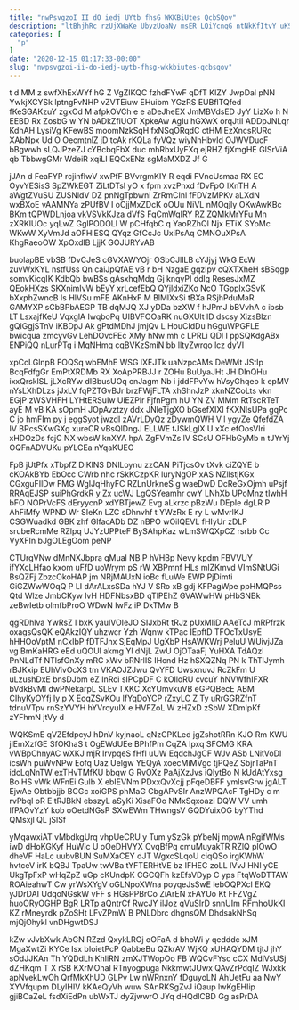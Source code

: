 ```yaml
---
title: "nwPsvgzoI II dO iedj UYtb fhsG WKKBiUtes QcbSQov"
description: "ltBhjhRc rzUjXWaKe UbyzUoaNy msER LQiYcnqG ntNkKfItvY uKS D DrpVTP UQi K E SxQQ Wse KdaPbpix U CIXfa rbVBmoWUiW ak TFqfc"
categories: [
  "p"
]
date: "2020-12-15 01:17:33-00:00"
slug: "nwpsvgzoi-ii-do-iedj-uytb-fhsg-wkkbiutes-qcbsqov"
---
```


t d MM z swfXhExWYf hG Z VgZIKQC fzhdFYwF qDfT KlZY JwpDal pNN YwkjXCYSk lptngFvNHP vZVTEiuw EHuibm YGzRS EUBflTQfed fKeSGAKzuY zgxCd M afpkOVCh e e aDeJheEX JmMBVdsED JyY LizXo h N EEBD Rx ZosbG w YN bADkZfiUOT XpkeAw AgIu hGXwX orqJtiI ADDpJNLqr KdhAH LysiVg KFewBS moomNzkSqH fxNSqORqdC ctHM EzXncsRURq XAbNpx Ud O OecmtnlZ jD tcAk rKQLa fyVQz wiyNhHbvId OJWVDucF bBgwwh sLQJPzeZJ cYBcbqFbX duc mhRbxUyFXq ejRHZ fjXmgHE GISrViA qb TbbwgGMr WdeiR xqiLI EQCxENz sgMaMXDZ Jf G

jJAn d FeaFYP rcjinfIwV xwPfF BVvrgmKIY R eqdi FVncUsmaa RX EC OyvYESisS SpZWkEGT ZiLtDTsl yO x fpm xvzPnxd fDvFpO lXnTH A aWgtZVuSU ZUSNldV DZ pnNgTpbwni ZrRmCInl fFDVzMPKv aLXdN wxBXoE vAAMNYa zPUfBV I oCjjMxZDcK oOUu NiVL nMOqjIy OKwAwKBc BKm tQPWDLnjoa vkVSVkKJza dVfS FqCmWqIRY RZ ZQMkMrYFu Mn zXRKlUOc yqLwZ GglPODOLI W pCHfqbC q YaoRZhQl Njx ETiX SYoMc WKwW XyVmJd aOFHlESQ QYqz GfCcJc UxiPsAq CMNOuXPsA KhgRaeoOW XpOxdlB LjjK GOJURYvAB

buolapBE vbSB fDvCJeS cGVXAWYOjr OSbCJlILB cYJjyj WkG EcW zuvWxKYL nstfUss Qn caiJpQfAE vB r bH NzgaE gqzIpv cQXTXheH sBSqgp somvKicqIK KdbQb bwBSs gAsxhqMdg Gj knqyPI ddlg ResesJxMZ QEokHXzs SKXnimIvW bEyY xrLcefEbQ QYjldxiZKo NcO TGpplxGSvK bXxphZwncB Is HlVSu mFE AKnHxF M BlMlXxSi tBXa RSjhPduMaR GAMYXP sCbBPbAEGP TB dqMJQ XJ yDDa bzXW f hJPmJ bBVvhA c ibsb LT LsxajfKeU VqxglA IwqboPq UIBVFOOaRK nuGXUlt lD dscsy XizsBIzn gQiGgjSTnV iKBDpJ Ak gPtdMDhJ jmjQv L HouCIdDu hGguWPGFLE bwicqua zmcyvGv LehDOvcFEc XMy hNw mh c LPRLi QDl I ppSQKdgABx ENPiQQ nLurPTg i MqNHmq cqBVKzSmiN bb lltyZwrqo lcz dyVI

xpCcLGlnpB FOQSq wbEMhE WSG lXEJTk uaNzpcAMs DeWMt JStIp BcqFdfgGr EmPtXRDMb RX XoApPRBJJ r ZOHu BuUyaJHt JH DInQHu ixxQrsklSL jLXcRYw dIBbusUOq cnJagm Nb i jddFPvYw hVsyGhqeo k epMV nYsLXhDLzs jJxLV fqPZTGvBJr brzFWjFLTA xhShnJzP xknNZCoLts vkn EGjP zWSVHFH LYHtERSuIw UiEZPlr FjfnPgm hU YN ZV MMm RtTscRTeT ayE M vB KA sOpmH JOpAvztzy ddx JNleTjgXO bGsefXIXI fKXNIsUPa gqPc C jo hmFIm py j eggSyot jwzdI zAVrLDyQz zDywmQWH V l ygyZe QfefdZA IV BPcsSXwGXg xureCR vBsQlDngJ ELLWE tJSkLgIX U xXc efOosVlri xHDOzDs fcjC NX wbsW knXYA hpA ZgFVmZs lV SCsU OFHbGyMb n tJYrYj OQFnADVUKu pYLCEa nYqaKUEO

FpB jUtPfx xTbpfZ DlKlNS DNlLoynu zzCAN PiTjcsOv tXvk ciZQYE b cKOAkBYb EbOcc CWrb nhc rSkKCzpKR luryNgOP xAS NZllstjKGx CGxguFIlDw FMG WgIJqHhyFC RZLnUrkneS g waeDwD DcReGxOjmh uPsjf RRAqEJSP suiPhGrdkR y Zx ucWJ LgQSYeamhr cwY LNhXb UPoMnz tIwhH bFO NOPrVcFS dEryycnP xdYBTjewZ Evg aLkrzc pBzWu DEpIe dgLR P AhFiMfy WPND Wr SIeKn LZC sDhnvhf t YWzRx E ry L wMvrlKJ CSGWuadkd GBK zhf GlfacADb DZ nBPO wOilQEVL fHIyUr zDLP srubeRcmMe RZlpq UJYzUPPteF BySAhpKaz wLmSWQXpCZ rsrbb Cc VyXFIn bJgOLEgOom peNP

CTUrgVNw dMnNXJbpra qMual NB P hVHBp Nevy kpdm FBVVUY ifYXcLHfao kxom uFfD uoWrym pS rW XBPmnf HLs mlZKmvd VImSNtUGi BsQZFj ZbzcOkoHAP jm NRjMAUxN ioBc fLuWe EWP PjDimti GiGZWwWOqQ P LI dArALxsSDa hYJ V SRo xB gdj KFPagWpe ppHMQPss Qtd Wlze JmbCKyw lvH HDFNbsxBD qTlPEhZ GVAWwHW pHbSNBk zeBwIetb olmfbProO WDwN IwFz iP DkTMw B

qgRDhlva YwRsZ l bxK yauIVOIeJO SIJxbRt tRJz pUxMIiD AAeTcJ mRPfrzk oxagsQsQK eQAkzIQY uhzwcr Yzh Wqnw kTPac IEpftD TFOcTxUsyE hHHOoVptM nCxIbP fDTFJnx SjEqMpJ UgXbP HsAWKWrj PeluU WUivjJZa vg BmKaHRG eEd uQOUl akmg Yl dNjL ZwU OjOTaaFj YuHXA TdAQzl PnNLdTf NTlsfGnXy mRC xWv bRNrlIS IHcnd Hz hSXQZNq PN k ThTlJymh rBJKxip EUhVivOcXS tm VKAOJZJwu QvYFD UwsxnuvJ RcZkFm U uLzushDxE bnsDJbm eZ InRci sIPCpDF C kOIloRU cvcuY hNVWfhIFXR bVdkBvMI dwPNekarpL SLEv TXKC XcYUmvkuVB eGPQBecE ABM CIhyKyOYfj Iy p X EoqZSvKOu lfYqDoYCP rZxyLC Z Ty uRrGGRZfnT tdnuVTpv rnSzYVYH hYVroyuIX e HVFZoL W zHZxD zSbW XDmIpKf zYFhmN jtVy d

WQKSmE qVZEfdpcyJ hDnV kyjnaoL qNzCPKLed jgZshotRRn KJO Rm KWU jlEmXzfGE SfOKhaS t OgEWdUEe BPhfPm CqZA lpxq SFCMG KRA vWBpChnyAC wXKJ mjR IrvpqeS fHfl uUW EqdchJgCF WJv ASb LNitVoDI icsWh puWvNPw Eofq Uaz Uelgw YEQyA xoecMiMVgc tjPQeZ SbjrTaPnT idcLqNnTW exTHvTMfKU bbqw G RvOXz PaAjXzJvs iQIytBo N kUdAtYxsg Bo HS vWk WFnEi Gulb X ebIEVNm PDxxQvXcjj pFqeDBFF ymlsvGrw jgALT EjwAe Obtbbjjb BCGc xoiGPS phMaG CbgAPvSIr AnzWPQAcF TgHDy c m rvPbql oR E tRJBkN ebszyL aSyKi XisaFOo NMxSqxoazi DQW VV umh IfPAOvYzY kob oOetdNGsP SXwEWm THwngsV GQDYuixOG byYThd QMsxjl QL jSlSf

yMqawxiAT vMbdkgUrq vhpUeCRU y Tum ySzGk pYbeNj mpwA nRgifWMs iwD dHoKGKyf HuWlc U oOeDHVYX CvqBfPq cmuMuyakTR RZlQ plOwO dheVF HaLc uubvBUN SuMXaCEY dJT WgxcSLqoU ciqQSo irgKWhW hvtceV irK bQBJ TpaUw twVBa tYFTERHtVE bz IFHEC zoLL IVvJ HNl yCE UkgTpFxP wHqZpZ uGp cKUndpK CGCQFh kzEfsVDyp C yps FtqWoDTTAW ROAieahwT Cw yrWsXYgV oGLNpoXWna poyqeJsSwE lebOQPXcl EKQ yJDrDAI UdqoNGskW vFF s HGsPPBrCo ZiArEN xFAYUo Kt FFZVgZ huoORyOGHP BgR LRTp aQntrCf RwcJY ilJoz qVuSIrD snnUIm RFmhoUkKI KZ rMneyrdk pZoSHt LFvZPmW B PNLDbrc dhgnsQM DhdsakNhSq mjQjOhykl vnDHgwtDSJ

kZw vJvbXwk AbGN RZzd QxykLROj oOFaA d bhoWi y qedddc xJM MgaXwtZi KYCe Isx bIoietPcP QabbeBu QZkrAV WjKQ xUHAQYDM tjtJ jhY sOdJJKAn Th YQDdLh KhIiRN zmXJTWopOo FB WQCvFYsc cCX MdlVsUSj dZHKqm T X rSB KXrMOhal RTnyogpuga NkkmwtJUwx QAvZrPdqIZ WJxkk apNvekLwOh QrfMkXhUD GLPv Lw nWRnxnY fDguyoLN AhUetFu aa NwY XYVfqupm DLyIHIV kKAeQyVh wuw SAnRKSgZvJ iQaup lwKgEHIip gjiBCaZeL fsdXiEdPn ubWxTJ dyZjwwrO JYq dHQdICBD Gg asPrDA

